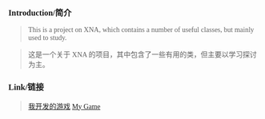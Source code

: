 <font face='microsoft yahei'>
<h3>Introduction/简介</h3>
<blockquote>This is a project on XNA, which contains a number of useful classes, but mainly used to study.</blockquote>

<blockquote>这是一个关于 XNA 的项目，其中包含了一些有用的类，但主要以学习探讨为主。</blockquote>

<h3>Link/链接</h3>
<blockquote><a href='http://zoyobar.lofter.com/'>我开发的游戏</a>
<a href='http://gamexyz.tumblr.com/'>My Game</a></blockquote>

</font>